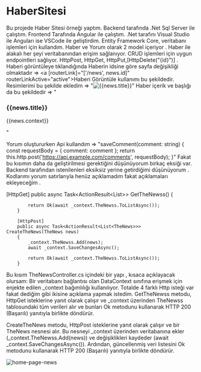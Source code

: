 # HaberSitesi
Bu projede Haber Sitesi örneği yaptım. Backend tarafında .Net Sql Server ile çalıştım. Frontend Tarafında Angular ile çalıştım. .Net tarafını Visual Studio ile Anguları ise VSCode ile geliştirdim. Entity Framework Core, veritabanı işlemleri için kullandım. Haber ve Yorum olarak 2 model içeriyor . Haber ile alakalı her şeyi veritabanından erişim sağlanıyor. CRUD işlemleri için uygun endpointleri sağlıyor. HttpPost, HttpGet, HttpPut,[HttpDelete("{id}")] . 
Haberi görüntüleye tıklandığında Haberin idsine göre sayfa değişikliği olmaktadır => <a [routerLink]="['/news', news.id]" routerLinkActive="active">Haberi Görüntüle</a> kullanımı bu şekildedir.
Resimlerimi bu şekilde ekledim =>  "<img src="../assets/images/news.jpg" alt="{{news.title}}" class="news-image">"
Haber içerik ve başlığı da bu şekildedir =>  " <h3 class="news-title">{{news.title}}</h3>
      <p class="news-context">{{news.context}}</p>"
      
   Yorum oluştururken Api kullandım =>  "saveComment(comment: string) {
    const requestBody = { comment: comment };
    return this.http.post('https://api.example.com/comments', requestBody);
  }"
  Fakat bu kısımın daha da geliştirilmesi gerektiğini düşünüyorum birkaç eksiği var.
  Backend tarafından istenilenleri eksiksiz yerine getirdiğimi düşünüyorum . Kodlarımı yorum satırlarıyla henüz açıklamadım fakat açıklamaları ekleyeceğim . 
   
   
   [HttpGet]
        public async Task<ActionResult<List<TheNews>>> GetTheNewss() {

            return Ok(await _context.TheNewss.ToListAsync());
        }

        [HttpPost]
        public async Task<ActionResult<List<TheNews>>> CreateTheNews(TheNews news)
        {
            _context.TheNewss.Add(news);
            await _context.SaveChangesAsync();

            return Ok(await _context.TheNewss.ToListAsync());
        }
      
      
 Bu kısım TheNewsController.cs içindeki bir yapı , kısaca açıklayacak olursam:
   Bir veritabanı bağlantısı olan DataContext sınıfına erişmek için enjekte edilen _context bağımlılığı kullanılıyor. Totalde 4  farklı Http isteği var fakat dediğim gibi ikisine açıklama yapmak istedim. GetTheNewss metodu, HttpGet isteklerine yanıt olarak çalışır ve _context üzerinden TheNewss tablosundaki tüm verileri alır ve bunları Ok metodunu kullanarak HTTP 200 (Başarılı) yanıtıyla birlikte döndürür.

CreateTheNews metodu, HttpPost isteklerine yanıt olarak çalışır ve bir TheNews nesnesi alır. Bu nesneyi _context üzerinden veritabanına ekler (_context.TheNewss.Add(news)) ve değişiklikleri kaydeder (await _context.SaveChangesAsync()). Ardından, güncellenmiş veri listesini Ok metodunu kullanarak HTTP 200 (Başarılı) yanıtıyla birlikte döndürür.
  
  
![home-page-news](https://github.com/Sude4/haber/assets/56775168/4a72fee9-7eab-416b-9e94-74dc05f751ed)
